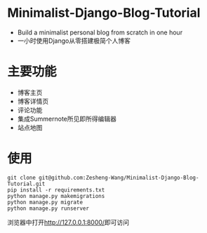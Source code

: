 # Minimalist-Django-Blog-Tutorial
- Build a minimalist personal blog from scratch in one hour
- 一小时使用Django从零搭建极简个人博客



# 主要功能

- 博客主页
- 博客详情页
- 评论功能
- 集成Summernote所见即所得编辑器
- 站点地图

# 使用

```
git clone git@github.com:Zesheng-Wang/Minimalist-Django-Blog-Tutorial.git
pip install -r requirements.txt
python manage.py makemigrations
python manage.py migrate
python manage.py runserver
```

浏览器中打开<http://127.0.0.1:8000/>即可访问